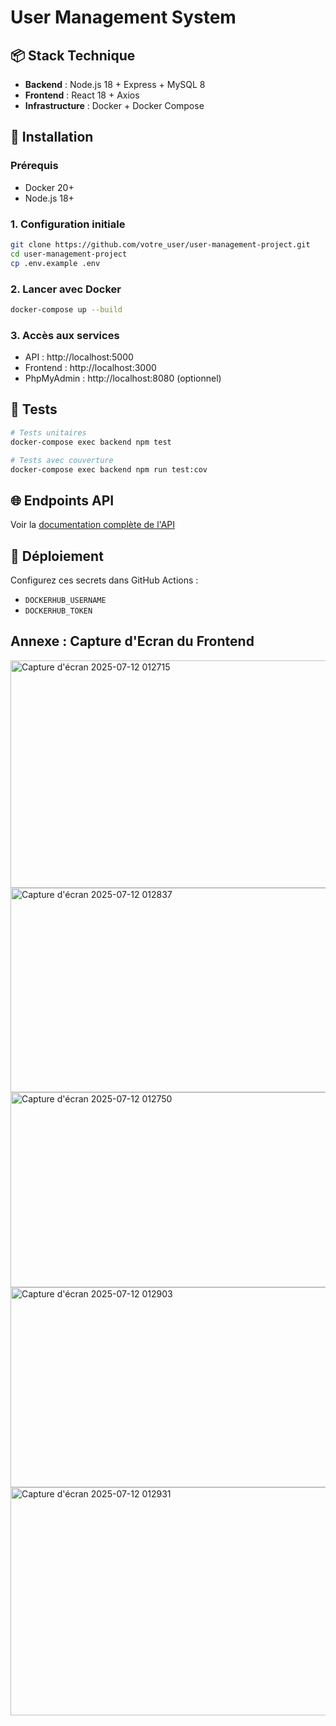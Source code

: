 # User Management System


## 📦 Stack Technique
- **Backend** : Node.js 18 + Express + MySQL 8
- **Frontend** : React 18 + Axios
- **Infrastructure** : Docker + Docker Compose

## 🚀 Installation

### Prérequis
- Docker 20+
- Node.js 18+

### 1. Configuration initiale
```bash
git clone https://github.com/votre_user/user-management-project.git
cd user-management-project
cp .env.example .env
```

### 2. Lancer avec Docker
```bash
docker-compose up --build
```

### 3. Accès aux services
- API : http://localhost:5000
- Frontend : http://localhost:3000
- PhpMyAdmin : http://localhost:8080 (optionnel)

## 🧪 Tests
```bash
# Tests unitaires
docker-compose exec backend npm test

# Tests avec couverture
docker-compose exec backend npm run test:cov
```

## 🌐 Endpoints API
Voir la [documentation complète de l'API](API_DOCUMENTATION.md)

## 🔧 Déploiement
Configurez ces secrets dans GitHub Actions :
- `DOCKERHUB_USERNAME`
- `DOCKERHUB_TOKEN`

## Annexe : Capture d'Ecran du Frontend
<img width="692" height="364" alt="Capture d'écran 2025-07-12 012715" src="https://github.com/user-attachments/assets/d4b53c9e-b5a6-4621-99b7-f93fa8a69dbf" />
<img width="671" height="327" alt="Capture d'écran 2025-07-12 012837" src="https://github.com/user-attachments/assets/c23af10a-2f8b-40b1-bf19-c4c6bad3de3c" />
<img width="705" height="312" alt="Capture d'écran 2025-07-12 012750" src="https://github.com/user-attachments/assets/cf9bd228-bc59-4b92-bc25-f099576d17d8" />
<img width="674" height="320" alt="Capture d'écran 2025-07-12 012903" src="https://github.com/user-attachments/assets/bf6b017e-758d-4721-8b81-7a86466c9e45" />
<img width="695" height="365" alt="Capture d'écran 2025-07-12 012931" src="https://github.com/user-attachments/assets/a490c800-8812-44b0-95bd-ca97c4d7ab1b" />




